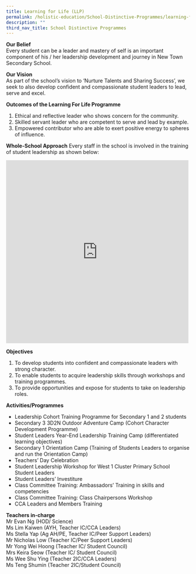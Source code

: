 ```yaml
---
title: Learning for Life (LLP)
permalink: /holistic-education/School-Distinctive-Programmes/learning-for-life-llp
description: ""
third_nav_title: School Distinctive Programmes
---
```

**Our Belief**<br>
Every student can be a leader and mastery of self is an important component of his / her leadership development and journey in New Town Secondary School.

**Our Vision**<br>
As part of the school’s vision to ‘Nurture Talents and Sharing Success’, we seek to also develop confident and compassionate student leaders to lead, serve and excel.

**Outcomes of the Learning For Life Programme**
1. Ethical and reflective leader who shows concern for the community.
2. Skilled servant leader who are competent to serve and lead by example.
3. Empowered contributor who are able to exert positive energy to spheres of influence.

**Whole-School Approach**
Every staff in the school is involved in the training of student leadership as shown below:

<iframe allowfullscreen="true" height="500" width="500" frameborder="0" src="https://docs.google.com/presentation/d/e/2PACX-1vTECytSrrUh9AC4quiXmMqTTcv62457vwlO_IQ2r4UY4bm-l9sM3CjBFoylEuopgf89dZXz2dp8YdIj/embed?start=true&amp;loop=true&amp;delayms=3000"></iframe>

**Objectives**
1) To develop students into confident and compassionate leaders with
strong character.
2) To enable students to acquire leadership skills through workshops and training
programmes.
3) To provide opportunities and expose for students to take on leadership roles.

**Activities/Programmes**
* Leadership Cohort Training Programme for Secondary 1 and 2 students
* Secondary 3 3D2N Outdoor Adventure Camp (Cohort Character Development Programme)
* Student Leaders Year-End Leadership Training Camp (differentiated learning objectives)
* Secondary 1 Orientation Camp (Training of Students Leaders to organise and run the Orientation Camp)
* Teachers’ Day Celebration
* Student Leadership Workshop for West 1 Cluster Primary School Student Leaders
* Student Leaders’ Investiture
* Class Committee Training: Ambassadors’ Training in skills and competencies
* Class Committee Training: Class Chairpersons Workshop
* CCA Leaders and Members Training

**Teachers in-charge**<br>
Mr Evan Ng (HOD/ Science)<br>
Ms Lim Kaiwen (AYH, Teacher IC/CCA Leaders) <br>
Ms Stella Yap (Ag AH/PE, Teacher IC/Peer Support Leaders) <br>
Mr Nicholas Low (Teacher IC/Peer Support Leaders)<br>
Mr Yong Wei Hoong (Teacher IC/ Student Council)<br>
Mrs Keira Seow (Teacher IC/ Student Council)<br>
Ms Wee Shu Ying (Teacher 2IC/CCA Leaders) <br>
Ms Teng Shumin (Teacher 2IC/Student Council) <br>
